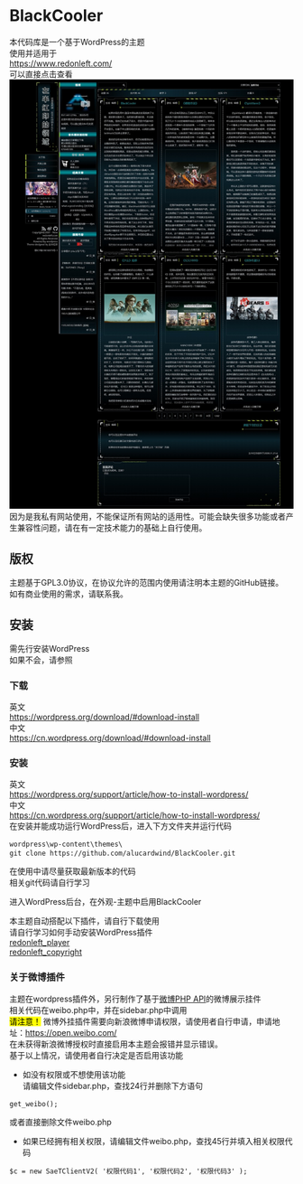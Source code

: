 # BlackCooler
本代码库是一个基于WordPress的主题  
使用并适用于  
https://www.redonleft.com/  
可以直接点击查看  
![](screenshot.jpg)
因为是我私有网站使用，不能保证所有网站的适用性。可能会缺失很多功能或者产生兼容性问题，请在有一定技术能力的基础上自行使用。  
## 版权
主题基于GPL3.0协议，在协议允许的范围内使用请注明本主题的GitHub链接。  
如有商业使用的需求，请联系我。  
## 安装
需先行安装WordPress  
如果不会，请参照
### 下载  
英文  
https://wordpress.org/download/#download-install  
中文  
https://cn.wordpress.org/download/#download-install
### 安装  
英文  
https://wordpress.org/support/article/how-to-install-wordpress/  
中文  
https://cn.wordpress.org/support/article/how-to-install-wordpress/  
在安装并能成功运行WordPress后，进入下方文件夹并运行代码  
```
wordpress\wp-content\themes\ 
git clone https://github.com/alucardwind/BlackCooler.git
```
在使用中请尽量获取最新版本的代码  
相关git代码请自行学习  
  
进入WordPress后台，在外观-主题中启用BlackCooler  
  
本主题自动搭配以下插件，请自行下载使用  
请自行学习如何手动安装WordPress插件  
[redonleft_player](https://github.com/alucardwind/redonleft_player)  
[redonleft_copyright](https://github.com/alucardwind/redonleft_copyright)  

### 关于微博插件  
主题在wordpress插件外，另行制作了基于[微博PHP API](https://github.com/xiaosier/libweibo)的微博展示挂件  
相关代码在weibo.php中，并在sidebar.php中调用  
<mark>请注意！</mark> 微博外挂插件需要向新浪微博申请权限，请使用者自行申请，申请地址：https://open.weibo.com/  
在未获得新浪微博授权时直接启用本主题会报错并显示错误。  
基于以上情况，请使用者自行决定是否启用该功能  
+ 如没有权限或不想使用该功能  
请编辑文件sidebar.php，查找24行并删除下方语句
```
get_weibo();
```
或者直接删除文件weibo.php  
+ 如果已经拥有相关权限，请编辑文件weibo.php，查找45行并填入相关权限代码
```
$c = new SaeTClientV2( '权限代码1', '权限代码2', '权限代码3' );
```

